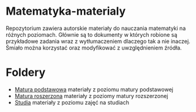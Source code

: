 # Matematyka-materialy
Repozytorium zawiera autorskie materiały do nauczania matematyki na różnych poziomach. Głównie są to dokumenty w których robione są przykładowe zadania wraz z wytłumaczeniem dlaczego tak a nie inaczej. Śmiało można korzystać oraz modyfikować z uwzględnieniem źródła.

# Foldery
- [Matura podstawowa](./Matura_podstawowa) materiały z poziomu matury podstawowej
- [Matura roszerzona](./Matura_rozszerzona) materiały z poziomy matury rozszerzonej
- [Studia](./Studia) materiały z poziomu zajęć na studiach